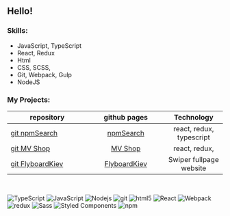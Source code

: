 ## Hello!

### Skills:

-   JavaScript, TypeScript
-   React, Redux
-   Html
-   CSS, SCSS,
-   Git, Webpack, Gulp
-   NodeJS

### My Projects:

<div style="width: 100%">

| repository                                                                   |                               github pages                                |        Technology        |
| ---------------------------------------------------------------------------- | :-----------------------------------------------------------------------: | :----------------------: |
| <a href="https://github.com/serhiihaniuk/findnpm">git npmSearch</a> <img width=200/>         |<a href="https://serhiihaniuk.github.io/findnpm/"> npmSearch</a> <img width=200/>     | react, redux, typescript |
| <a href="https://github.com/serhiihaniuk/mvshop">git MV Shop</a>            <img width=200/> |<a href="https://serhiihaniuk.github.io/mvshop/"> MV Shop</a>     <img width=200/>   |      react, redux,       |
| <a href="https://github.com/serhiihaniuk/FlyboardKiev-">git FlyboardKiev</a><img width=200/> |<a href="https://github.com/serhiihaniuk/FlyboardKiev-"> FlyboardKiev</a>  <img width=200/>| Swiper fullpage website  |

</div>
</br>

<p>
 

  <img alt="TypeScript" src="https://img.shields.io/badge/-TypeScript-007ACC?style=flat-square&logo=typescript&logoColor=white" />
  <img alt="JavaScript" src="https://img.shields.io/badge/-JavaScript-FCAA00?style=flat-square&logo=JavaScript&logoColor=white" />
  <img alt="Nodejs" src="https://img.shields.io/badge/-Nodejs-43853d?style=flat-square&logo=Node.js&logoColor=white" />
  <img alt="git" src="https://img.shields.io/badge/-Git-F05032?style=flat-square&logo=git&logoColor=white" />
  <img alt="html5" src="https://img.shields.io/badge/-HTML5-E34F26?style=flat-square&logo=html5&logoColor=white" />
  <img alt="React" src="https://img.shields.io/badge/-React-45b8d8?style=flat-square&logo=react&logoColor=white" />
  <img alt="Webpack" src="https://img.shields.io/badge/-Webpack-8DD6F9?style=flat-square&logo=webpack&logoColor=white" /> 
  <img alt="redux" src="https://img.shields.io/badge/-Redux-764ABC?style=flat-square&logo=redux&logoColor=white" />
  <img alt="Sass" src="https://img.shields.io/badge/-Sass-CC6699?style=flat-square&logo=sass&logoColor=white" />
  <img alt="Styled Components" src="https://img.shields.io/badge/-Styled_Components-db7092?style=flat-square&logo=styled-components&logoColor=white" />
  <img alt="npm" src="https://img.shields.io/badge/-NPM-CB3837?style=flat-square&logo=npm&logoColor=white" />

 
</p>
